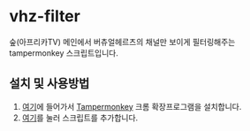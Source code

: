 # vhz-filter

숲(아프리카TV) 메인에서 버츄얼헤르츠의 채널만 보이게 필터링해주는 tampermonkey 스크립트입니다.

## 설치 및 사용방법
1. [여기](https://chromewebstore.google.com/detail/tampermonkey/dhdgffkkebhmkfjojejmpbldmpobfkfo)에 들어가서 [Tampermonkey](https://chromewebstore.google.com/detail/tampermonkey/dhdgffkkebhmkfjojejmpbldmpobfkfo) 크롬 확장프로그램을 설치합니다.
2. [여기](https://github.com/sucat0/vhz-filter/raw/main/dist/vhz-filter.user.js)를 눌러 스크립트를 추가합니다.
